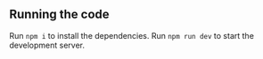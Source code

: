 ## Running the code
Run `npm i` to install the dependencies.
Run `npm run dev` to start the development server.
